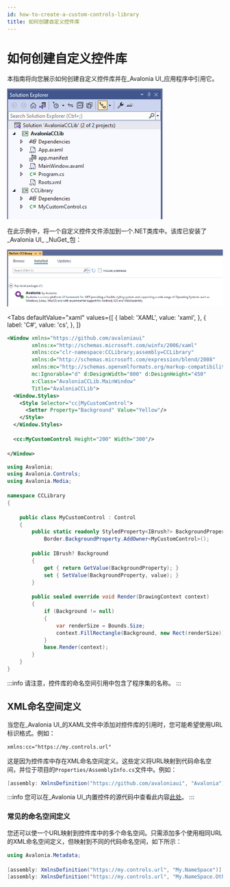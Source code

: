 ```yaml
---
id: how-to-create-a-custom-controls-library
title: 如何创建自定义控件库
---
```


# 如何创建自定义控件库

本指南将向您展示如何创建自定义控件库并在_Avalonia UI_应用程序中引用它。

<img src="/img/gitbook-import/assets/image (22) (3).png" alt=""/>

在此示例中，将一个自定义控件文件添加到一个.NET类库中。该库已安装了_Avalonia UI_ _NuGet_包：

<img src="/img/gitbook-import/assets/image (11) (2).png" alt=""/>

<Tabs
  defaultValue="xaml"
  values={[
      { label: 'XAML', value: 'xaml', },
      { label: 'C#', value: 'cs', },
  ]}
>
<TabItem value="xaml">

```xml
<Window xmlns="https://github.com/avaloniaui"
        xmlns:x="http://schemas.microsoft.com/winfx/2006/xaml"
        xmlns:cc="clr-namespace:CCLibrary;assembly=CCLibrary"
        xmlns:d="http://schemas.microsoft.com/expression/blend/2008"
        xmlns:mc="http://schemas.openxmlformats.org/markup-compatibility/2006"
        mc:Ignorable="d" d:DesignWidth="800" d:DesignHeight="450"
        x:Class="AvaloniaCCLib.MainWindow"
        Title="AvaloniaCCLib">
  <Window.Styles>
    <Style Selector="cc|MyCustomControl">
      <Setter Property="Background" Value="Yellow"/>
    </Style>
  </Window.Styles>

  <cc:MyCustomControl Height="200" Width="300"/>

</Window>
```

</TabItem>
<TabItem value="cs">

```cs
using Avalonia;
using Avalonia.Controls;
using Avalonia.Media;

namespace CCLibrary
{

    public class MyCustomControl : Control
    {
        public static readonly StyledProperty<IBrush?> BackgroundProperty =
            Border.BackgroundProperty.AddOwner<MyCustomControl>();

        public IBrush? Background
        {
            get { return GetValue(BackgroundProperty); }
            set { SetValue(BackgroundProperty, value); }
        }

        public sealed override void Render(DrawingContext context)
        {
            if (Background != null)
            {
                var renderSize = Bounds.Size;
                context.FillRectangle(Background, new Rect(renderSize));
            }
            base.Render(context);
        }
    }
}
```
</TabItem>  

</Tabs>

:::info
请注意，控件库的命名空间引用中包含了程序集的名称。
:::

## XML命名空间定义

当您在_Avalonia UI_的XAML文件中添加对控件库的引用时，您可能希望使用URL标识格式。例如：

```xml
xmlns:cc="https://my.controls.url"
```

这是因为控件库中存在XML命名空间定义。这些定义将URL映射到代码命名空间，并位于项目的`Properties/AssemblyInfo.cs`文件中。例如：&#x20;

```csharp
[assembly: XmlnsDefinition("https://github.com/avaloniaui", "Avalonia")]
```

:::info
您可以在_Avalonia UI_内置控件的源代码中查看此内容[此处](https://github.com/AvaloniaUI/Avalonia/blob/master/src/Avalonia.Controls/Properties/AssemblyInfo.cs)。
:::

### 常见的命名空间定义

您还可以使一个URL映射到控件库中的多个命名空间。只需添加多个使用相同URL的XML命名空间定义，但映射到不同的代码命名空间，如下所示：&#x20;

```cs
using Avalonia.Metadata;

[assembly: XmlnsDefinition("https://my.controls.url", "My.NameSpace")]
[assembly: XmlnsDefinition("https://my.controls.url", "My.NameSpace.Other")]
```
